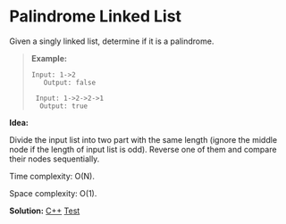 # Palindrome Linked List

Given a singly linked list, determine if it is a palindrome.

> **Example:**
>
> ```
> Input: 1->2
>    Output: false
>   
>  Input: 1->2->2->1
>   Output: true
>    ```



**Idea:** 

Divide the input list into two part with the same length (ignore the middle node if the length of input list is odd). Reverse one of them and compare their nodes sequentially.



Time complexity: O(N).

Space complexity: O(1).



**Solution:** [C++](./solution.h)	[Test](./Test.cpp)